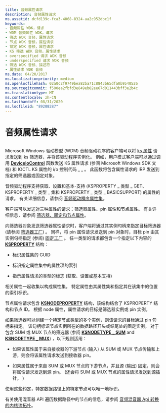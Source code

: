 ```yaml
---
title: 音频属性请求
description: 音频属性请求
ms.assetid: dcfd139c-fca3-4068-8324-aa2c952dbc1f
keywords:
- 音频属性 WDK，请求
- WDM 音频属性 WDK，请求
- 筛选 WDK 音频，属性请求
- 节点 WDK 音频，属性请求
- 锁定 WDK 音频，属性请求
- KS 筛选 WDK 音频，属性请求
- overspecified 请求 WDK 音频
- underspecified 请求 WDK 音频
- 筛选 WDK 音频、描述符
- 属性请求 WDK 音频
ms.date: 04/20/2017
ms.localizationpriority: medium
ms.openlocfilehash: 02a0c2f9749bea82ba71c8843b65dfa0b9540526
ms.sourcegitcommit: f500ea2fbfd3e849eb82ee67d011443bff3e2b4c
ms.translationtype: MT
ms.contentlocale: zh-CN
ms.lasthandoff: 08/31/2020
ms.locfileid: "89208287"
---
```

# <a name="audio-property-requests"></a>音频属性请求


## <span id="audio_property_requests"></span><span id="AUDIO_PROPERTY_REQUESTS"></span>


Microsoft Windows 驱动模型 (WDM) 音频驱动程序的客户端可以将 [ks 属性](../stream/ks-properties.md) 请求发送到 ks 筛选器，并将该驱动程序实例化。 例如，用户模式客户端可以通过调用 [**DeviceIoControl**](/windows/desktop/api/ioapiset/nf-ioapiset-deviceiocontrol) 函数发送 KS 属性请求 (参阅 Microsoft Windows SDK 文档) 和 IOCTL KS 属性的 i/o 控制代码 \_ \_ 。 此函数将包含属性请求的 IRP 发送到指定的筛选器或固定对象。

音频驱动程序支持获取、设置和基本-支持 (KSPROPERTY \_ 类型 \_ GET、KSPROPERTY \_ 类型 \_ 集和 KSPROPERTY \_ 类型 \_ BASICSUPPORT) 的属性的请求。 有关详细信息，请参阅 [音频驱动程序属性集](./audio-drivers-property-sets.md)。

客户端可以发送对三种属性的请求：筛选器属性、pin 属性和节点属性。 有关详细信息，请参阅 [筛选器、固定和节点属性](filter--pin--and-node-properties.md)。

向筛选器对象发送筛选器属性请求时，客户端将通过其实例句柄来指定目标筛选器 (请参阅 [筛选器工厂](filter-factories.md)) 。 同样，将 pin 属性请求发送到 pin 对象时，目标 pin 由其实例句柄指定 (参阅) [固定工厂](pin-factories.md) 。 任一类型的请求都包含一个指定以下内容的 [**KSPROPERTY**](/previous-versions/ff564262(v=vs.85)) 结构：

-   标识属性集的 GUID

-   标识指定属性集中的属性项的索引

-   指示属性请求的类型的标志 (获取、设置或基本支持) 

相关属性一起收集以构成属性集。 特定属性由其属性集和指定其在该集中的位置的索引标识。

节点属性请求包含 [**KSNODEPROPERTY**](/windows-hardware/drivers/ddi/ksmedia/ns-ksmedia-ksnodeproperty) 结构，该结构结合了 KSPROPERTY 结构和节点 ID。 根据 node 属性，属性请求的目标是筛选器实例或 pin 实例。

如果筛选器可以创建一个特定节点类型的多个实例，则该请求的目标通过 pin 句柄来指定。 该句柄标识节点实例所在的数据路径开头或结尾处的固定实例。 对于包含 SUM 或 MUX 节点的筛选器 (参阅 [**KSNODETYPE \_ SUM**](./ksnodetype-sum.md) and [**KSNODETYPE \_ MUX**](./ksnodetype-mux.md)) ，以下规则适用：

-   如果该属性属于来自接收器的下游节点 (输入) 从 SUM 或 MUX 节点传输和上游，则会将该属性请求发送到接收器 pin。

-   如果属性属于来自 SUM 或 MUX 节点的下游节点，并且源 (输出) 固定，则会将属性请求发送到源 pin。  (还会将 SUM 或 MUX 节点的属性请求发送到源插针。 ) 

使用这些约定，特定数据路径上的特定节点可以唯一地标识。

有关使用混音器 API 遍历数据路径中的节点的信息，请参阅 [音频混音器 Api 转换的内核流拓扑](kernel-streaming-topology-to-audio-mixer-api-translation.md)。

 

